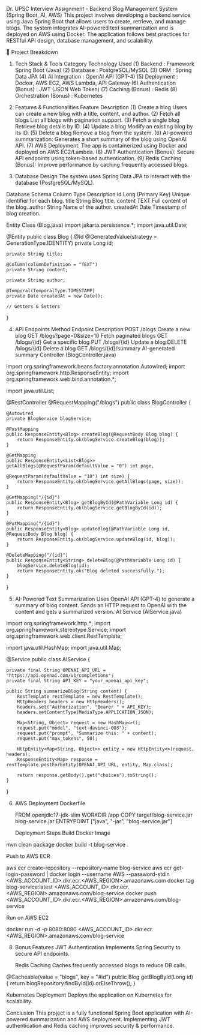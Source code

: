 Dr. UPSC Interview Assignment - Backend Blog Management System (Spring Boot, AI, AWS)
This project involves developing a backend service using Java Spring Boot that allows users to create, retrieve, and manage blogs. The system integrates AI-powered text summarization and is deployed on AWS using Docker. The application follows best practices for RESTful API design, database management, and scalability.

📌 Project Breakdown
1. Tech Stack & Tools
  Category Technology Used
    (1) Backend : Framework	Spring Boot (Java)
    (2) Database : PostgreSQL/MySQL
    (3) ORM :	Spring Data JPA
    (4) AI Integration	: OpenAI API (GPT-4)
    (5) Deployment	: Docker, AWS EC2, AWS Lambda, API Gateway
    (6) Authentication (Bonus) : JWT (JSON Web Token)
    (7) Caching (Bonus)	: Redis
    (8) Orchestration (Bonus)	: Kubernetes
   
2. Features & Functionalities
  Feature	Description
  (1) Create a blog	Users can create a new blog with a title, content, and author.
  (2) Fetch all blogs	List all blogs with pagination support.
  (3) Fetch a single blog	Retrieve blog details by ID.
  (4) Update a blog	Modify an existing blog by its ID.
  (5) Delete a blog	Remove a blog from the system.
  (6) AI-powered summarization:	Generates a short summary of the blog using OpenAI API.
  (7) AWS Deployment:	The app is containerized using Docker and deployed on AWS EC2/Lambda.
  (8) JWT Authentication (Bonus):	Secure API endpoints using token-based authentication.
  (9) Redis Caching (Bonus):	Improve performance by caching frequently accessed blogs.

3. Database Design
The system uses Spring Data JPA to interact with the database (PostgreSQL/MySQL).

 Database Schema
Column	Type	Description
 id	Long (Primary Key)	Unique identifier for each blog.
 title	String	Blog title.
 content	TEXT	Full content of the blog.
 author	String	Name of the author.
 createdAt	Date	Timestamp of blog creation.
 
 Entity Class (Blog.java)
import jakarta.persistence.*;
import java.util.Date;

@Entity
public class Blog {
    @Id
    @GeneratedValue(strategy = GenerationType.IDENTITY)
    private Long id;
    
    private String title;
    
    @Column(columnDefinition = "TEXT")
    private String content;
    
    private String author;
    
    @Temporal(TemporalType.TIMESTAMP)
    private Date createdAt = new Date();

    // Getters & Setters
}

4. API Endpoints
 Method	Endpoint	Description
 POST	/blogs	Create a new blog
 GET	/blogs?page=0&size=10	Fetch paginated blogs
 GET	/blogs/{id}	Get a specific blog
 PUT	/blogs/{id}	Update a blog
 DELETE	/blogs/{id}	Delete a blog
 GET	/blogs/{id}/summary	AI-generated summary
 Controller (BlogController.java)

 import org.springframework.beans.factory.annotation.Autowired;
 import org.springframework.http.ResponseEntity;
 import org.springframework.web.bind.annotation.*;

 import java.util.List;

@RestController
@RequestMapping("/blogs")
public class BlogController {

    @Autowired
    private BlogService blogService;

    @PostMapping
    public ResponseEntity<Blog> createBlog(@RequestBody Blog blog) {
        return ResponseEntity.ok(blogService.createBlog(blog));
    }

    @GetMapping
    public ResponseEntity<List<Blog>> getAllBlogs(@RequestParam(defaultValue = "0") int page, 
                                                  @RequestParam(defaultValue = "10") int size) {
        return ResponseEntity.ok(blogService.getAllBlogs(page, size));
    }

    @GetMapping("/{id}")
    public ResponseEntity<Blog> getBlogById(@PathVariable Long id) {
        return ResponseEntity.ok(blogService.getBlogById(id));
    }

    @PutMapping("/{id}")
    public ResponseEntity<Blog> updateBlog(@PathVariable Long id, @RequestBody Blog blog) {
        return ResponseEntity.ok(blogService.updateBlog(id, blog));
    }

    @DeleteMapping("/{id}")
    public ResponseEntity<String> deleteBlog(@PathVariable Long id) {
        blogService.deleteBlog(id);
        return ResponseEntity.ok("Blog deleted successfully.");
    }
}

5. AI-Powered Text Summarization
Uses OpenAI API (GPT-4) to generate a summary of blog content.
Sends an HTTP request to OpenAI with the content and gets a summarized version.
AI Service (AIService.java)

import org.springframework.http.*;
import org.springframework.stereotype.Service;
import org.springframework.web.client.RestTemplate;

import java.util.HashMap;
import java.util.Map;

@Service
public class AIService {

    private final String OPENAI_API_URL = "https://api.openai.com/v1/completions";
    private final String API_KEY = "your_openai_api_key";

    public String summarizeBlog(String content) {
        RestTemplate restTemplate = new RestTemplate();
        HttpHeaders headers = new HttpHeaders();
        headers.set("Authorization", "Bearer " + API_KEY);
        headers.setContentType(MediaType.APPLICATION_JSON);

        Map<String, Object> request = new HashMap<>();
        request.put("model", "text-davinci-003");
        request.put("prompt", "Summarize this: " + content);
        request.put("max_tokens", 50);

        HttpEntity<Map<String, Object>> entity = new HttpEntity<>(request, headers);
        ResponseEntity<Map> response = restTemplate.postForEntity(OPENAI_API_URL, entity, Map.class);

        return response.getBody().get("choices").toString();
    }
}

6. AWS Deployment
   Dockerfile

   FROM openjdk:17-jdk-slim
   WORKDIR /app
   COPY target/blog-service.jar blog-service.jar
   ENTRYPOINT ["java", "-jar", "blog-service.jar"]

   Deployment Steps
  Build Docker Image

  mvn clean package
  docker build -t blog-service .
  
  Push to AWS ECR
  
  aws ecr create-repository --repository-name blog-service
  aws ecr get-login-password | docker login --username AWS --password-stdin <AWS_ACCOUNT_ID>.dkr.ecr.<AWS_REGION>.amazonaws.com
  docker tag blog-service:latest <AWS_ACCOUNT_ID>.dkr.ecr.<AWS_REGION>.amazonaws.com/blog-service
  docker push <AWS_ACCOUNT_ID>.dkr.ecr.<AWS_REGION>.amazonaws.com/blog-service

 Run on AWS EC2

  docker run -d -p 8080:8080 <AWS_ACCOUNT_ID>.dkr.ecr.<AWS_REGION>.amazonaws.com/blog-service

8. Bonus Features
  JWT Authentication
 Implements Spring Security to secure API endpoints.

   Redis Caching
 Caches frequently accessed blogs to reduce DB calls.

  @Cacheable(value = "blogs", key = "#id")
  public Blog getBlogById(Long id) {
    return blogRepository.findById(id).orElseThrow();
  }

  Kubernetes Deployment
 Deploys the application on Kubernetes for scalability.

  Conclusion
This project is a fully functional Spring Boot application with AI-powered summarization and AWS deployment. Implementing JWT authentication and Redis caching improves security & performance.


   

